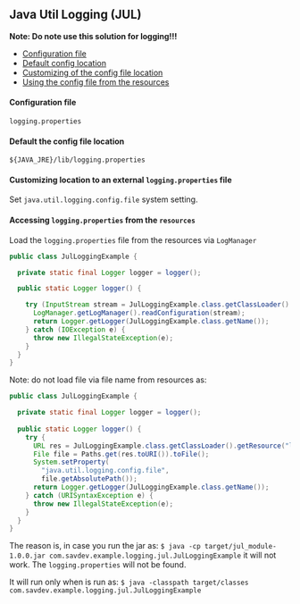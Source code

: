 ## Java Util Logging (JUL)

**Note: Do note use this solution for logging!!!**

- [Configuration file](#configuration-file)
- [Default config location](#default-the-config-file-location)
- [Customizing of the config file location](#customizing-location-to-an-external-loggingproperties-file)
- [Using the config file from the resources](#accessing-loggingproperties-from-the-resources)

#### Configuration file

`logging.properties`

#### Default the config file location

`${JAVA_JRE}/lib/logging.properties` 

#### Customizing location to an external `logging.properties` file

Set `java.util.logging.config.file` system setting.

#### Accessing `logging.properties` from the `resources`

Load the `logging.properties` file from the resources via `LogManager`
```java
public class JulLoggingExample {

  private static final Logger logger = logger();

  public static Logger logger() {

    try (InputStream stream = JulLoggingExample.class.getClassLoader().getResourceAsStream("logging.properties")) {
      LogManager.getLogManager().readConfiguration(stream);
      return Logger.getLogger(JulLoggingExample.class.getName());
    } catch (IOException e) {
      throw new IllegalStateException(e);
    }
  }
}
```

Note: do not load file via file name from resources as:
```java
public class JulLoggingExample {

  private static final Logger logger = logger();
  
  public static Logger logger() {
    try {
      URL res = JulLoggingExample.class.getClassLoader().getResource("logging.properties");
      File file = Paths.get(res.toURI()).toFile();
      System.setProperty(
        "java.util.logging.config.file",
        file.getAbsolutePath());
      return Logger.getLogger(JulLoggingExample.class.getName());
    } catch (URISyntaxException e) {
      throw new IllegalStateException(e);
    }
  }
}
```
The reason is, in case you run the jar as:
`$ java -cp target/jul_module-1.0.0.jar com.savdev.example.logging.jul.JulLoggingExample`
it will not work. The `logging.properties` will not be found. 

It will run only when is run as:
`$ java -classpath target/classes com.savdev.example.logging.jul.JulLoggingExample`